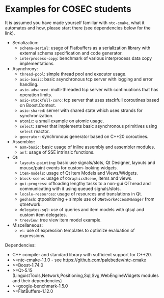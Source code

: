 Examples for COSEC students
===========================

It is assumed you have made yourself familiar with `ntc-cmake`, what it automates and how, please start there (see dependencies below for the link).

- Serialization:
  - `schema-serial`: usage of Flatbuffers as a serialization library with external schema specification and code generator.
  - `interprocess-copy`: benchmark of various interprocess data copy implementations.
- Asynchrony:
  - `thread-pool`: simple thread pool and executor usage.
  - `asio-basic`: basic asynchronous tcp server with logging and error handling.
  - `asio-advanced`: multi-threaded tcp server with continuations that has operation limits.
  - `asio-stackfull-coro`: tcp server that uses stackfull coroutines based on Boost.Context.
  - `asio-shared`: server with shared state which uses strands for synchronization.
  - `atomic`: a small example on atomic usage.
  - `select`: server that implements basic asynchronous primitives using `select` reactor.
  - `generator`: synchronous generator based on C++20 coroutines.
- Assembler:
  - `asm-basic`: basic usage of inline assembly and assembler modules.
  - `anf`: usage of SSE intrinsic functions.
- Qt:
  - `layouts-painting`: basic use signals/slots, Qt Designer, layouts and mouse/paint events for custom-looking widgets.
  - `item-models`: usage of Qt Item Models and Views/Widgets.
  - `block-scene`: usage of `QGraphicsScene`, items and views.
  - `gui-progress`: offloading lengthy tasks to a non-gui QThread and communicating with it using queued signals/slots.
  - `locale-resources`: usage of resources and translations in Qt.
  - `geohash`: qtpositioning + simple use of `QNetworkAccessManager` from qtnetwork.
  - `delegates-sql`: use of queries and item models with qtsql and custom item delegates.
  - `treeview`: tree view item model example.
- Miscellaneous:
  - `et`: use of expression templates to optimize evaluation of expressions.

Dependencies:
- C++ compiler and standard library with sufficient support for C++20.
- \>=ntc-cmake-1.1.0 - see https://github.com/palebedev/ntc-cmake
- \>=Boost-1.74.0
- \>=Qt-5.15 (LinguistTools,Network,Positioning,Sql,Svg,WebEngineWidgets modules and their dependencies)
- \>=google-benchmark-1.5.0
- \>=FlatBuffers-1.12.0
